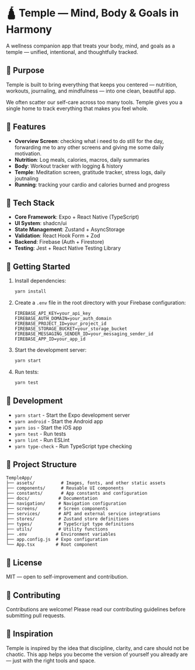 # 🛕 Temple — Mind, Body & Goals in Harmony

A wellness companion app that treats your body, mind, and goals as a temple — unified, intentional, and thoughtfully tracked.

## 🧠 Purpose

Temple is built to bring everything that keeps you centered — nutrition, workouts, journaling, and mindfulness — into one clean, beautiful app.

We often scatter our self-care across too many tools. Temple gives you a single home to track everything that makes you feel whole.

## 🧩 Features

- **Overview Screen**: checking what i need to do still for the day, forwarding me to any other screens and giving me some daily motivation.
- **Nutrition**: Log meals, calories, macros, daily summaries
- **Body**: Workout tracker with logging & history
- **Temple**: Meditation screen, gratitude tracker, stress logs, daily joutnaling
- **Running**: tracking your cardio and calories burned and progress

## 🔧 Tech Stack

- **Core Framework**: Expo + React Native (TypeScript)
- **UI System**: shadcn/ui
- **State Management**: Zustand + AsyncStorage
- **Validation**: React Hook Form + Zod
- **Backend**: Firebase (Auth + Firestore)
- **Testing**: Jest + React Native Testing Library

## 🚀 Getting Started

1. Install dependencies:
   ```bash
   yarn install
   ```

2. Create a `.env` file in the root directory with your Firebase configuration:
   ```
   FIREBASE_API_KEY=your_api_key
   FIREBASE_AUTH_DOMAIN=your_auth_domain
   FIREBASE_PROJECT_ID=your_project_id
   FIREBASE_STORAGE_BUCKET=your_storage_bucket
   FIREBASE_MESSAGING_SENDER_ID=your_messaging_sender_id
   FIREBASE_APP_ID=your_app_id
   ```

3. Start the development server:
   ```bash
   yarn start
   ```

4. Run tests:
   ```bash
   yarn test
   ```

## 📱 Development

- `yarn start` - Start the Expo development server
- `yarn android` - Start the Android app
- `yarn ios` - Start the iOS app
- `yarn test` - Run tests
- `yarn lint` - Run ESLint
- `yarn type-check` - Run TypeScript type checking

## 🧱 Project Structure

```
TempleApp/
├── assets/          # Images, fonts, and other static assets
├── components/      # Reusable UI components
├── constants/       # App constants and configuration
├── docs/           # Documentation
├── navigation/     # Navigation configuration
├── screens/        # Screen components
├── services/       # API and external service integrations
├── stores/         # Zustand store definitions
├── types/          # TypeScript type definitions
├── utils/          # Utility functions
├── .env           # Environment variables
├── app.config.js  # Expo configuration
└── App.tsx        # Root component
```

## 📄 License

MIT — open to self-improvement and contribution.

## 🤝 Contributing

Contributions are welcome! Please read our contributing guidelines before submitting pull requests.

## 🧘 Inspiration

Temple is inspired by the idea that discipline, clarity, and care should not be chaotic. This app helps you become the version of yourself you already are — just with the right tools and space. 
